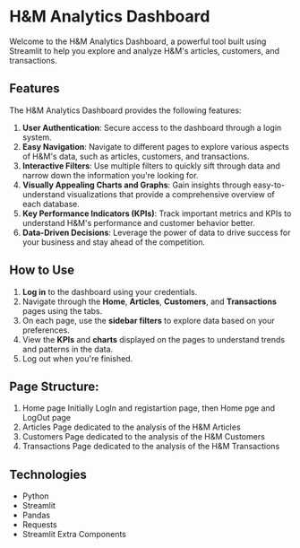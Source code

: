 # H&M Analytics Dashboard

Welcome to the H&M Analytics Dashboard, a powerful tool built using Streamlit to help you explore and analyze H&M's articles, customers, and transactions.

## Features

The H&M Analytics Dashboard provides the following features:

1. **User Authentication**: Secure access to the dashboard through a login system.
2. **Easy Navigation**: Navigate to different pages to explore various aspects of H&M's data, such as articles, customers, and transactions.
3. **Interactive Filters**: Use multiple filters to quickly sift through data and narrow down the information you're looking for.
4. **Visually Appealing Charts and Graphs**: Gain insights through easy-to-understand visualizations that provide a comprehensive overview of each database.
5. **Key Performance Indicators (KPIs)**: Track important metrics and KPIs to understand H&M's performance and customer behavior better.
6. **Data-Driven Decisions**: Leverage the power of data to drive success for your business and stay ahead of the competition.

## How to Use

1. **Log in** to the dashboard using your credentials.
2. Navigate through the **Home**, **Articles**, **Customers**, and **Transactions** pages using the tabs.
3. On each page, use the **sidebar filters** to explore data based on your preferences.
4. View the **KPIs** and **charts** displayed on the pages to understand trends and patterns in the data.
5. Log out when you're finished.

## Page Structure:
1. Home page
   Initially LogIn and registartion page, then Home pge and LogOut page
2. Articles
   Page dedicated to the analysis of the H&M Articles
3. Customers
   Page dedicated to the analysis of the H&M Customers
4. Transactions
   Page dedicated to the analysis of the H&M Transactions

## Technologies

- Python
- Streamlit
- Pandas
- Requests
- Streamlit Extra Components

